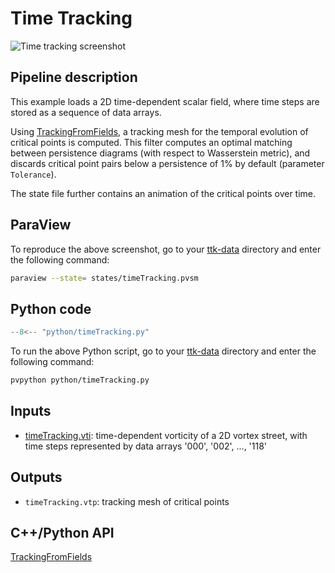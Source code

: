 # Time Tracking

![Time tracking screenshot](https://topology-tool-kit.github.io/img/gallery/timeTracking.jpeg)

## Pipeline description

This example loads a 2D time-dependent scalar field, where time steps are stored as a sequence of data arrays.

Using [TrackingFromFields](https://topology-tool-kit.github.io/doc/html/classttkTrackingFromFields.html), a tracking mesh for the temporal evolution of critical points is computed. This filter computes an optimal matching between persistence diagrams (with respect to Wasserstein metric), and discards critical point pairs below a persistence of 1% by default (parameter `Tolerance`).

The state file further contains an animation of the critical points over time.

## ParaView

To reproduce the above screenshot, go to your [ttk-data](https://github.com/topology-tool-kit/ttk-data) directory and enter the following command:
``` bash
paraview --state= states/timeTracking.pvsm
```

## Python code

``` python  linenums="1"
--8<-- "python/timeTracking.py"
```

To run the above Python script, go to your [ttk-data](https://github.com/topology-tool-kit/ttk-data) directory and enter the following command:
``` bash
pvpython python/timeTracking.py
```


## Inputs

- [timeTracking.vti](https://github.com/topology-tool-kit/ttk-data/raw/dev/timeTracking.vti): time-dependent vorticity of a 2D vortex street, with time steps represented by data arrays '000', '002', ..., '118'

## Outputs

- `timeTracking.vtp`: tracking mesh of critical points

## C++/Python API

[TrackingFromFields](https://topology-tool-kit.github.io/doc/html/classttkTrackingFromFields.html)
